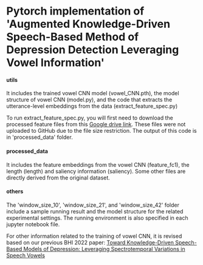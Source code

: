 # Pytorch implementation of 'Augmented Knowledge-Driven Speech-Based Method of Depression Detection Leveraging Vowel Information'
#### utils
It includes the trained vowel CNN model (vowel_CNN.pth), the model structure of vowel CNN (model.py), and the code that extracts the utterance-level embeddings from the data (extract_feature_spec.py)

To run extract_feature_spec.py, you will first need to download the processed feature files from this [Google drive link](https://drive.google.com/drive/folders/1c-dPcSp16-oKLESGyQ8Vv1MIPcc6mA5b?usp=sharing). These files were not uploaded to GitHub due to the file size restriction. The output of this code is in 'processed_data' folder.

#### processed_data
It includes the feature embeddings from the vowel CNN (feature_fc1), the length (length) and saliency information (saliency). Some other files are directly derived from the original dataset.
#### others
The 'window_size_10', 'window_size_21', and 'window_size_42' folder include a sample running result and the model structure for the related experimental settings. The running environment is also specified in each jupyter notebook file.

For other information related to the training of vowel CNN, it is revised based on our previous BHI 2022 paper: [Toward Knowledge-Driven Speech-Based Models of Depression: Leveraging Spectrotemporal Variations in Speech Vowels](https://github.com/HUBBS-Lab-TAMU/2dCNN-LSTM-depression-identification)
